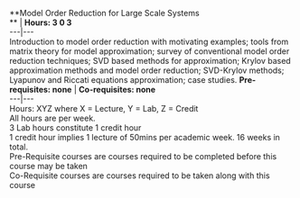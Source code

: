 **Model Order Reduction for Large Scale Systems  
** | **Hours: 3 0 3**  
---|---  
Introduction to model order reduction with motivating examples; tools from matrix theory for model approximation; survey of conventional model order reduction techniques; SVD based methods for approximation; Krylov based approximation methods and model order reduction; SVD-Krylov methods; Lyapunov and Riccati equations approximation; case studies. 
**Pre-requisites: none** | **Co-requisites: none**  
---|---  
Hours: XYZ where X = Lecture, Y = Lab, Z = Credit  
All hours are per week.  
3 Lab hours constitute 1 credit hour  
1 credit hour implies 1 lecture of 50mins per academic week. 16 weeks in total.  
Pre-Requisite courses are courses required to be completed before this course may be taken  
Co-Requisite courses are courses required to be taken along with this course
